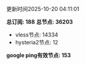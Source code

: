 更新时间2025-10-20 04:11:01

**总订阅: 188**
**总节点: 36203**
- vless节点: 14334
- hysteria2节点: 12

**google ping有效节点: 153**
